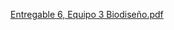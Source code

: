 
[Entregable 6, Equipo 3 Biodiseño.pdf](https://github.com/user-attachments/files/15835854/Entregable.6.Equipo.3.Biodiseno.pdf)
